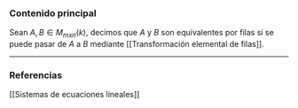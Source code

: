 ### Contenido principal

Sean $A,B \in M_{mxn} (k)$, decimos que $A$ y $B$ son equivalentes por filas si se puede pasar de $A$ a $B$ mediante [[Transformación elemental de filas]].


--- 
### Referencias
[[Sistemas de ecuaciones lineales]]